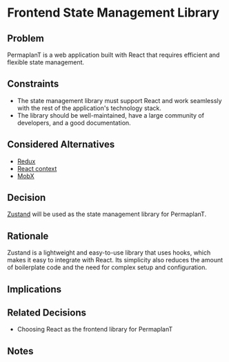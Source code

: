 # Frontend State Management Library

## Problem

PermaplanT is a web application built with React that requires efficient and flexible state management.


## Constraints

- The state management library must support React and work seamlessly with the rest of the application's technology stack.
- The library should be well-maintained, have a large community of developers, and a good documentation.

## Considered Alternatives

- [Redux](https://redux.js.org/)
- [React context](https://reactjs.org/docs/context.html)
- [MobX](https://mobx.js.org/)

## Decision

[Zustand](https://github.com/pmndrs/zustand) will be used as the state management library for PermaplanT.

## Rationale

Zustand is a lightweight and easy-to-use library that uses hooks, which makes it easy to integrate with React. Its simplicity also reduces the amount of boilerplate code and the need for complex setup and configuration.

## Implications

## Related Decisions
 - Choosing React as the frontend library for PermaplanT

## Notes
